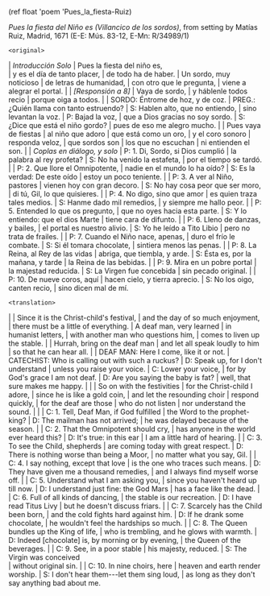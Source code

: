 (ref float 'poem 'Pues_la_fiesta-Ruiz)

*Pues la fiesta del Niño es (Villancico de los sordos)*, from setting by Matías
Ruiz, Madrid, 1671 (E-E: Mús. 83-12, E-Mn: R/34989/1)

`<original>`

| *Introducción Solo*
| Pues la fiesta del niño es,  
| y es el día de tanto placer, 
| de todo ha de haber. 
| Un sordo, muy noticioso 
| de letras de humanidad, 
| con otro que le pregunta, 
| viene a alegrar el portal. 
| 
| *[Responsión a 8]*
| Vaya de sordo, 
| y háblenle todos recio 
| porque oiga a todos. 
| 
| SORDO: Éntrome de hoz, y de coz. 
| PREG.: ¿Quién llama con tanto estruendo? 
| S: Hablen alto, que no entiendo, 
|    sino levantan la voz. 
| P: Bajad la voz, 
|    que a Dios gracias no soy sordo. 
| S: ¿Dice que está el niño gordo? 
|    pues de eso me alegro mucho. 
| 
| Pues vaya de fiestas 
| al niño que adoro 
| que está como un oro, 
| y el coro sonoro 
| responda veloz, 
| que sordos son 
| los que no escuchan 
| ni entienden el son. 
| 
| *Coplas en diálogo, y solo*
| P: 1. Di, Sordo, si Dios cumplió 
|    la palabra al rey profeta? 
| S: No ha venido la estafeta, 
|    por el tiempo se tardó. 
| 
| P: 2. Que llore el Omnipotente, 
|    nadie en el mundo lo ha oído? 
| S: Es la verdad: De este oído 
|    estoy un poco teniente. 
| 
| P: 3. A ver al Niño, pastores 
|    vienen hoy con gran decoro. 
| S: No hay cosa peor que ser moro, 
|    di tú, Gil, lo que quisieres. 
| 
| P: 4. No digo, sino que amor 
|    es quien traza tales medios. 
| S: Hanme dado mil remedios, 
|    y siempre me hallo peor. 
| 
| P: 5. Entended lo que os pregunto, 
|    que no oyes hacia esta parte. 
| S: Y lo entiendo: que el dios Marte 
|    tiene cara de difunto. 
| 
| P: 6. Lleno de danzas, y bailes, 
|    el portal es nuestro alivio. 
| S: Yo he leído a Tito Libio 
|    pero no trata de frailes. 
| 
| P: 7. Cuando el Niño nace, apenas, 
|    duro el frío le combate. 
| S: Si él tomara chocolate, 
|    sintiera menos las penas. 
| 
| P: 8. La Reina, al Rey de las vidas 
|    abriga, que tiembla, y arde. 
| S: Ésta es, por la mañana, y tarde 
|    la Reina de las bebidas. 
| 
| P: 9. Mira en un pobre portal 
|    la majestad reducida. 
| S: La Virgen fue concebida 
|    sin pecado original. 
| 
| P: 10. De nueve coros, aquí 
|    hacen cielo, y tierra aprecio. 
| S: No los oigo, canten recio, 
|    sino dicen mal de mí. 


`<translation>`

| 
| Since it is the Christ-child's festival, 
| and the day of so much enjoyment, 
| there must be a little of everything. 
| A deaf man, very learned 
| in humanist letters, 
| with another man who questions him, 
| comes to liven up the stable. 
| 
| Hurrah, bring on the deaf man 
| and let all speak loudly to him 
| so that he can hear all. 
| 
| DEAF MAN: Here I come, like it or not. 
| CATECHIST: Who is calling out with such a ruckus? 
| D: Speak up, for I don't understand 
|    unless you raise your voice. 
| C: Lower your voice, 
|    for by God's grace I am not deaf. 
| D: Are you saying the baby is fat? 
|    well, that sure makes me happy. 
| 
| 
| So on with the festivities 
| for the Christ-child I adore, 
| since he is like a gold coin, 
| and let the resounding choir 
| respond quickly, 
| for the deaf are those 
| who do not listen 
| nor understand the sound. 
| 
| 
| C: 1. Tell, Deaf Man, if God fulfilled 
|    the Word to the prophet-king? 
| D: The mailman has not arrived; 
|    he was delayed because of the season. 
| 
| C: 2. That the Omnipotent should cry, 
|    has anyone in the world ever heard this? 
| D: It's true: in this ear 
|    I am a little hard of hearing. 
| 
| C: 3. To see the Child, shepherds 
|    are coming today with great respect. 
| D: There is nothing worse than being a Moor, 
|    no matter what you say, Gil. 
| 
| C: 4. I say nothing, except that love 
|    is the one who traces such means. 
| D: They have given me a thousand remedies, 
|    and I always find myself worse off. 
| 
| C: 5. Understand what I am asking you, 
|    since you haven't heard up till now. 
| D: I understand just fine: the God Mars 
|    has a face like the dead. 
| 
| C: 6. Full of all kinds of dancing, 
|    the stable is our recreation. 
| D: I have read Titus Livy 
|    but he doesn't discuss friars. 
| 
| C: 7. Scarcely has the Child been born, 
|    and the cold fights hard against him. 
| D: If he drank some chocolate, 
|    he wouldn't feel the hardships so much. 
| 
| C: 8. The Queen bundles up the King of life, 
|    who is trembling, and he glows with warmth. 
| D: Indeed [chocolate] is, by morning or by evening, 
|    the Queen of the beverages. 
| 
| C: 9. See, in a poor stable 
|    his majesty, reduced. 
| S: The Virgin was conceived  
|    without original sin. 
| 
| C: 10. In nine choirs, here 
|    heaven and earth render worship. 
| S: I don't hear them---let them sing loud, 
|    as long as they don't say anything bad about me. 

